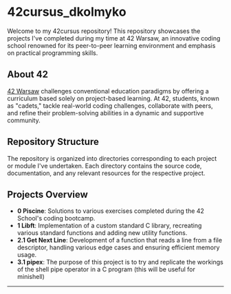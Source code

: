 # 42cursus_dkolmyko

Welcome to my 42cursus repository! This repository showcases the projects I've completed during my time at 42 Warsaw, an innovative coding school renowned for its peer-to-peer learning environment and emphasis on practical programming skills.

## About 42
[42 Warsaw](https://42warsaw.pl/en/) challenges conventional education paradigms by offering a curriculum based solely on project-based learning. At 42, students, known as "cadets," tackle real-world coding challenges, collaborate with peers, and refine their problem-solving abilities in a dynamic and supportive community.

## Repository Structure
The repository is organized into directories corresponding to each project or module I've undertaken. Each directory contains the source code, documentation, and any relevant resources for the respective project.

## Projects Overview
- **0 Piscine**: Solutions to various exercises completed during the 42 School's coding bootcamp.
- **1 Libft**: Implementation of a custom standard C library, recreating various standard functions and adding new utility functions.
- **2.1 Get Next Line**: Development of a function that reads a line from a file descriptor, handling various edge cases and ensuring efficient memory usage.
- **3.1 pipex**: The purpose of this project is to try and replicate the workings of the shell pipe operator in a C program (this will be useful for minishell)

---
